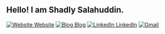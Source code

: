 ## Hello! I am Shadly Salahuddin. 

[![Website Website](https://img.shields.io/badge/%20-Website-black?color=222244&labelColor=000000&logo=github&logoColor=f5f7fe)](https://shadlyd15.github.io/)
[![Blog Blog](https://img.shields.io/badge/%20-Blog-black?color=222244&labelColor=000000&logo=jekyll&logoColor=f5f7fe)](https://shadlyd15.github.io/blog/)
[![LinkedIn LinkedIn](https://img.shields.io/badge/%20-LinkedIn-black?color=222244&labelColor=000000&logo=LinkedIn&logoColor=f5f7fe)](https://www.linkedin.com/in/shadlyd15/)
[![Gmail](https://img.shields.io/badge/%20-Send%20Mail-black?color=222244&labelColor=000000&logo=gmail&logoColor=f5f7fe)](mailto:shadlyd15@gmail.com?subject=From%20GitHub&&body=Hi,%20there.%20Found%20you%20on%20GitHub!%20Let's%20talk%20about...)



<!--
[![Top Langs](https://github-readme-stats.vercel.app/api/top-langs/?username=shadlyd15&layout=compact)](https://github.com/shadlyd15)
-->
